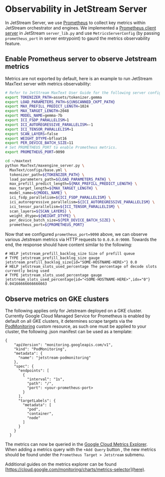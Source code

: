 # Observability in JetStream Server

In JetStream Server, we use [Prometheus](https://prometheus.io/docs/introduction/overview/) to collect key metrics within JetStream orchestrator and engines. We implemented a [Prometheus client server](https://prometheus.github.io/client_python/exporting/http/) in JetStream `server_lib.py` and use `MetricsServerConfig` (by passing `prometheus_port` in server entrypoint) to gaurd the metrics observability feature.

## Enable Prometheus server to observe Jetstream metrics

Metrics are not exported by default, here is an example to run JetStream MaxText server with metrics observability:

```bash
# Refer to JetStream MaxText User Guide for the following server config.
export TOKENIZER_PATH=assets/tokenizer.gemma
export LOAD_PARAMETERS_PATH=${UNSCANNED_CKPT_PATH}
export MAX_PREFILL_PREDICT_LENGTH=1024
export MAX_TARGET_LENGTH=2048
export MODEL_NAME=gemma-7b
export ICI_FSDP_PARALLELISM=1
export ICI_AUTOREGRESSIVE_PARALLELISM=-1
export ICI_TENSOR_PARALLELISM=1
export SCAN_LAYERS=false
export WEIGHT_DTYPE=bfloat16
export PER_DEVICE_BATCH_SIZE=11
# Set PROMETHEUS_PORT to enable Prometheus metrics.
export PROMETHEUS_PORT=9090

cd ~/maxtext
python MaxText/maxengine_server.py \
  MaxText/configs/base.yml \
  tokenizer_path=${TOKENIZER_PATH} \
  load_parameters_path=${LOAD_PARAMETERS_PATH} \
  max_prefill_predict_length=${MAX_PREFILL_PREDICT_LENGTH} \
  max_target_length=${MAX_TARGET_LENGTH} \
  model_name=${MODEL_NAME} \
  ici_fsdp_parallelism=${ICI_FSDP_PARALLELISM} \
  ici_autoregressive_parallelism=${ICI_AUTOREGRESSIVE_PARALLELISM} \
  ici_tensor_parallelism=${ICI_TENSOR_PARALLELISM} \
  scan_layers=${SCAN_LAYERS} \
  weight_dtype=${WEIGHT_DTYPE} \
  per_device_batch_size=${PER_DEVICE_BATCH_SIZE} \
  prometheus_port=${PROMETHEUS_PORT}
```

Now that we configured `prometheus_port=9090` above, we can observe various Jetstream metrics via HTTP requests to `0.0.0.0:9000`. Towards the end, the response should have content similar to the following:

```
# HELP jetstream_prefill_backlog_size Size of prefill queue
# TYPE jetstream_prefill_backlog_size gauge
jetstream_prefill_backlog_size{id="SOME-HOSTNAME-HERE>"} 0.0
# HELP jetstream_slots_used_percentage The percentage of decode slots currently being used
# TYPE jetstream_slots_used_percentage gauge
jetstream_slots_used_percentage{id="<SOME-HOSTNAME-HERE>",idx="0"} 0.04166666666666663
```

## Observe metrics on GKE clusters

The following applies only for Jetstream deployed on a GKE cluster. Currently Google Cloud Managed Service for Prometheus is enabled by default on all GKE clusters, it determines scrape targets via the [PodMonitoring](https://github.com/GoogleCloudPlatform/prometheus-engine/blob/v0.10.0/doc/api.md#podmonitoring) custom resource, as such one must be applied to your cluster, the following .json manifest can be used as a template:

```
{
    "apiVersion": "monitoring.googleapis.com/v1",
    "kind": "PodMonitoring",
    "metadata": {
      "name": "jetstream-podmonitoring"
    },
    "spec": {
      "endpoints": [
        {
          "interval": "1s",
          "path": "/",
          "port": <your-prometheus-port>
        }
      ],
      "targetLabels": {
        "metadata": [
          "pod",
          "container",
          "node"
        ]
      }
    }
  }
  ```

The metrics can now be queried in the [Google Cloud Metrics Explorer](https://pantheon.corp.google.com/monitoring/metrics-explorer). When adding a metrics query with the `+Add Query` button , the new metrics should be found under the `Prometheus Target > Jetstream` submenu.

Additional guides on the metrics explorer can be found [https://cloud.google.com/monitoring/charts/metrics-selector](here).